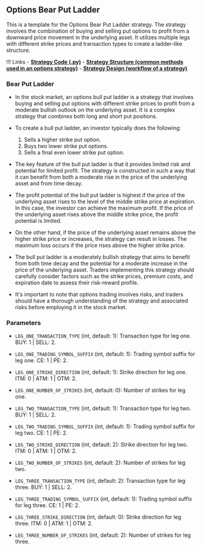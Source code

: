 ## Options Bear Put Ladder 

This is a template for the Options Bear Put Ladder strategy. The strategy involves the combination of buying and selling put options to profit from a downward price movement in the underlying asset. It utilizes multiple legs with different strike prices and transaction types to create a ladder-like structure.

!!! Links
    - **[Strategy Code (.py)](https://github.com/algobulls/pyalgostrategypool/blob/master/pyalgostrategypool/options_bear_put_ladder.py)**
    - **[Strategy Structure (common methods used in an options strategy)](common_options_strategy.md)**
    - **[Strategy Design (workflow of a strategy)](../pyalgotrad/structure.md)**

### Bear Put Ladder
- In the stock market, an options bull put ladder is a strategy that involves buying and selling put options with different strike prices to profit from a moderate bullish outlook on the underlying asset. It is a complex strategy that combines both long and short put positions.

- To create a bull put ladder, an investor typically does the following:
    1. Sells a higher strike put option.
    2. Buys two lower strike put options.
    3. Sells a final even lower strike put option.

- The key feature of the bull put ladder is that it provides limited risk and potential for limited profit. The strategy is constructed in such a way that it can benefit from both a moderate rise in the price of the underlying asset and from time decay.

- The profit potential of the bull put ladder is highest if the price of the underlying asset rises to the level of the middle strike price at expiration. In this case, the investor can achieve the maximum profit. If the price of the underlying asset rises above the middle strike price, the profit potential is limited.

- On the other hand, if the price of the underlying asset remains above the higher strike price or increases, the strategy can result in losses. The maximum loss occurs if the price rises above the higher strike price.

- The bull put ladder is a moderately bullish strategy that aims to benefit from both time decay and the potential for a moderate increase in the price of the underlying asset. Traders implementing this strategy should carefully consider factors such as the strike prices, premium costs, and expiration date to assess their risk-reward profile.

- It's important to note that options trading involves risks, and traders should have a thorough understanding of the strategy and associated risks before employing it in the stock market.


### Parameters

- `LEG_ONE_TRANSACTION_TYPE` (int, default: 1): Transaction type for leg one. BUY: 1 | SELL: 2.
- `LEG_ONE_TRADING_SYMBOL_SUFFIX` (int, default: 1): Trading symbol suffix for leg one. CE: 1 | PE: 2.
- `LEG_ONE_STRIKE_DIRECTION` (int, default: 1): Strike direction for leg one. ITM: 0 | ATM: 1 | OTM: 2.
- `LEG_ONE_NUMBER_OF_STRIKES` (int, default: 0): Number of strikes for leg one.

- `LEG_TWO_TRANSACTION_TYPE` (int, default: 1): Transaction type for leg two. BUY: 1 | SELL: 2.
- `LEG_TWO_TRADING_SYMBOL_SUFFIX` (int, default: 1): Trading symbol suffix for leg two. CE: 1 | PE: 2.
- `LEG_TWO_STRIKE_DIRECTION` (int, default: 2): Strike direction for leg two. ITM: 0 | ATM: 1 | OTM: 2.
- `LEG_TWO_NUMBER_OF_STRIKES` (int, default: 2): Number of strikes for leg two.

- `LEG_THREE_TRANSACTION_TYPE` (int, default: 2): Transaction type for leg three. BUY: 1 | SELL: 2.
- `LEG_THREE_TRADING_SYMBOL_SUFFIX` (int, default: 1): Trading symbol suffix for leg three. CE: 1 | PE: 2.
- `LEG_THREE_STRIKE_DIRECTION` (int, default: 0): Strike direction for leg three. ITM: 0 | ATM: 1 | OTM: 2.
- `LEG_THREE_NUMBER_OF_STRIKES` (int, default: 2): Number of strikes for leg three.



